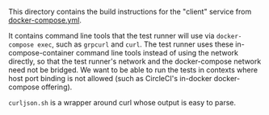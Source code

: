 This directory contains the build instructions for the "client" service from
[docker-compose.yml](../../docker-compose.yml).

It contains command line tools that the test runner will use via
`docker-compose exec`, such as `grpcurl` and `curl`.  The test runner uses
these in-compose-container command line tools instead of using the network
directly, so that the test runner's network and the docker-compose network need
not be bridged.  We want to be able to run the tests in contexts where host
port binding is not allowed (such as CircleCI's in-docker docker-compose
offering).

`curljson.sh` is a wrapper around curl whose output is easy to parse.
